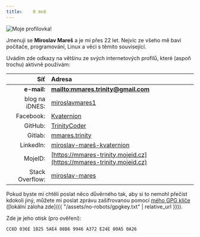 ```yaml
---
title:    O mně
---
```

<img src="{{ '/assets/profile.jpg' | relative_url }}"
     alt="Moje profilovka!" class="mala-profilovka--left">

Jmenuji se __Miroslav Mareš__ a je mi přes 22 let. Nejvíc ze všeho mě baví počítače,
programování, Linux a věci s těmito související.

Uvádím zde odkazy na většinu ze svých internetových profilů, které (aspoň trochu) aktivně používám:

<div class="clear"></div>

Síť             | Adresa
---------------:|:-----------------------------------------------------------------------------------------
__e-mail:__     | [__mailto:mmares.trinity@gmail.com__](mailto:mmares.trinity@gmail.com)
blog na iDNES:  | [miroslavmares1](https://miroslavmares1.blog.idnes.cz/)
Facebook:       | [Kvaternion](https://facebook.com/Kvaternion)
GitHub:         | [TrinityCoder](https://github.com/TrinityCoder)
Gitlab:         | [mmares.trinity](https://gitlab.com/mmares.trinity)
LinkedIn:       | [miroslav-mareš-kvaternion](https://www.linkedin.com/in/miroslav-mare%C5%A1-kvaternion/)
MojeID:         | [https://mmares-trinity.mojeid.cz](https://mmares-trinity.mojeid.cz)
Stack Overflow: | [miroslav-mares](https://stackoverflow.com/users/1003701/miroslav-mares)

Pokud byste mi chtěli poslat něco důvěrného tak, aby si to nemohl přečíst kdokoli jiný,
můžete mi poslat zprávu zašifrovanou pomocí [mého GPG klíče](https://mmares-trinity.mojeid.cz/pgpkey.html)
([lokální záloha zde]({{ "/assets/no-robots/gpgkey.txt" | relative_url }})).

Zde je jeho otisk (pro ověření):

```
CC6D 036E 1B25 5AE4 08B6 9946 A372 E24E 00A5 0A26
```
